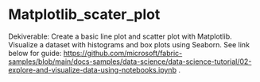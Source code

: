 # Matplotlib_scater_plot
Dekiverable: Create a basic line plot and scatter plot with Matplotlib. Visualize a dataset with histograms and box plots using Seaborn. See link below for guide:  https://github.com/microsoft/fabric-samples/blob/main/docs-samples/data-science/data-science-tutorial/02-explore-and-visualize-data-using-notebooks.ipynb .

